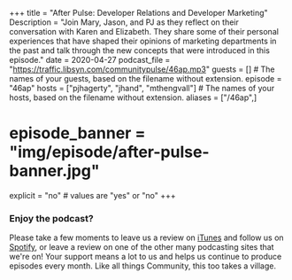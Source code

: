 +++
title = "After Pulse: Developer Relations and Developer Marketing"
Description = "Join Mary, Jason, and PJ as they reflect on their conversation with Karen and Elizabeth. They share some of their personal experiences that have shaped their opinions of marketing departments in the past and talk through the new concepts that were introduced in this episode."
date = 2020-04-27
podcast_file = "https://traffic.libsyn.com/communitypulse/46ap.mp3"
guests = [] # The names of your guests, based on the filename without extension.
episode = "46ap"
hosts = ["pjhagerty", "jhand", "mthengvall"] # The names of your hosts, based on the filename without extension.
aliases = ["/46ap",]
# episode_banner = "img/episode/after-pulse-banner.jpg"
explicit = "no" # values are "yes" or "no"
+++

### Enjoy the podcast?
Please take a few moments to leave us a review on [iTunes](https://itunes.apple.com/us/podcast/community-pulse/id1218368182?mt=2) and follow us on [Spotify](https://open.spotify.com/show/3I7g5WfMSgpWu38zZMjet?si=565TMb81SaWwrJYbAIeOxQ), or leave a review on one of the other many podcasting sites that we're on! Your support means a lot to us and helps us continue to produce episodes every month. Like all things Community, this too takes a village.
